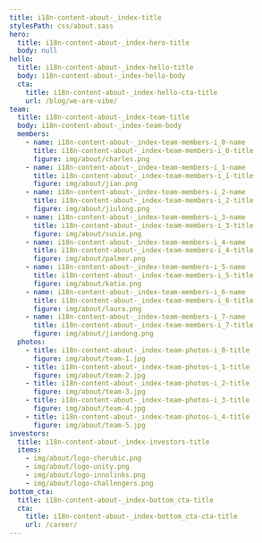 ```yaml
---
title: i18n-content-about-_index-title
stylesPath: css/about.sass
hero:
  title: i18n-content-about-_index-hero-title
  body: null
hello:
  title: i18n-content-about-_index-hello-title
  body: i18n-content-about-_index-hello-body
  cta:
    title: i18n-content-about-_index-hello-cta-title
    url: /blog/we-are-vibe/
team:
  title: i18n-content-about-_index-team-title
  body: i18n-content-about-_index-team-body
  members:
    - name: i18n-content-about-_index-team-members-i_0-name
      title: i18n-content-about-_index-team-members-i_0-title
      figure: img/about/charles.png
    - name: i18n-content-about-_index-team-members-i_1-name
      title: i18n-content-about-_index-team-members-i_1-title
      figure: img/about/jian.png
    - name: i18n-content-about-_index-team-members-i_2-name
      title: i18n-content-about-_index-team-members-i_2-title
      figure: img/about/jiulong.png
    - name: i18n-content-about-_index-team-members-i_3-name
      title: i18n-content-about-_index-team-members-i_3-title
      figure: img/about/susie.png
    - name: i18n-content-about-_index-team-members-i_4-name
      title: i18n-content-about-_index-team-members-i_4-title
      figure: img/about/palmer.png
    - name: i18n-content-about-_index-team-members-i_5-name
      title: i18n-content-about-_index-team-members-i_5-title
      figure: img/about/katie.png
    - name: i18n-content-about-_index-team-members-i_6-name
      title: i18n-content-about-_index-team-members-i_6-title
      figure: img/about/laura.png
    - name: i18n-content-about-_index-team-members-i_7-name
      title: i18n-content-about-_index-team-members-i_7-title
      figure: img/about/jiandong.png
  photos:
    - title: i18n-content-about-_index-team-photos-i_0-title
      figure: img/about/team-1.jpg
    - title: i18n-content-about-_index-team-photos-i_1-title
      figure: img/about/team-2.jpg
    - title: i18n-content-about-_index-team-photos-i_2-title
      figure: img/about/team-3.jpg
    - title: i18n-content-about-_index-team-photos-i_3-title
      figure: img/about/team-4.jpg
    - title: i18n-content-about-_index-team-photos-i_4-title
      figure: img/about/team-5.jpg
investors:
  title: i18n-content-about-_index-investors-title
  items:
    - img/about/logo-cherubic.png
    - img/about/logo-unity.png
    - img/about/logo-innolinks.png
    - img/about/logo-challengers.png
bottom_cta:
  title: i18n-content-about-_index-bottom_cta-title
  cta:
    title: i18n-content-about-_index-bottom_cta-cta-title
    url: /career/
---
```

